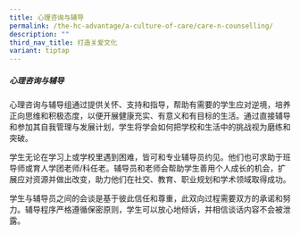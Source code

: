 ```yaml
---
title: 心理咨询与辅导
permalink: /the-hc-advantage/a-culture-of-care/care-n-counselling/
description: ""
third_nav_title: 打造关爱文化
variant: tiptap
---
```

<h5>心理咨询与辅导</h5>
<p>心理咨询与辅导组通过提供关怀、支持和指导，帮助有需要的学生应对逆境，培养正向思维和积极态度，以便开展健康充实、有意义和有目标的生活。通过直接辅导和参加其自我管理与发展计划，学生将学会如何把学校和生活中的挑战视为磨练和突破。</p>
<p>学生无论在学习上或学校里遇到困难，皆可和专业辅导员约见。他们也可求助于班导师或育人学团老师/科任老。辅导员和老师会帮助学生善用个人成长的机会，扩展应对资源并做出改变，助力他们在社交、教育、职业规划和学术领域取得成功。</p>
<p>学生与辅导员之间的会谈是基于彼此信任和尊重，此双向过程需要双方的承诺和努力。辅导程序严格遵循保密原则，学生可以放心地倾诉，并相信谈话内容不会被泄露。</p>
<p></p>